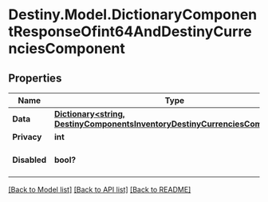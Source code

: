 # Destiny.Model.DictionaryComponentResponseOfint64AndDestinyCurrenciesComponent

## Properties

Name | Type | Description | Notes
------------ | ------------- | ------------- | -------------
**Data** | [**Dictionary&lt;string, DestinyComponentsInventoryDestinyCurrenciesComponent&gt;**](DestinyComponentsInventoryDestinyCurrenciesComponent.md) |  | [optional] 
**Privacy** | **int** |  | [optional] 
**Disabled** | **bool?** | If true, this component is disabled. | [optional] 

[[Back to Model list]](../README.md#documentation-for-models) [[Back to API list]](../README.md#documentation-for-api-endpoints) [[Back to README]](../README.md)


